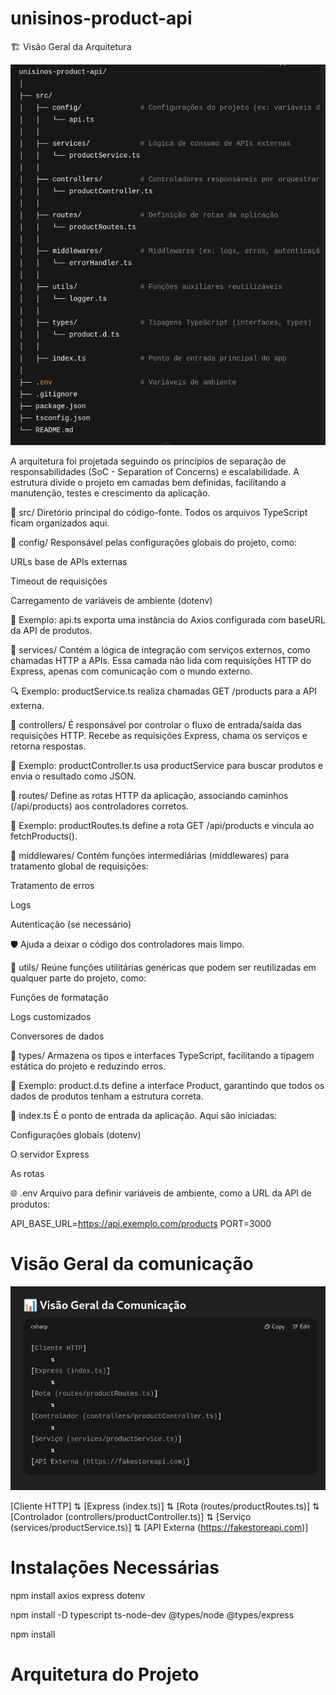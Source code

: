 # unisinos-product-api

🏗️ Visão Geral da Arquitetura

![Arquitetura do Projeto](./docs/architecture.png)

A arquitetura foi projetada seguindo os princípios de separação de responsabilidades (SoC - Separation of Concerns) e escalabilidade. A estrutura divide o projeto em camadas bem definidas, facilitando a manutenção, testes e crescimento da aplicação.

📁 src/
Diretório principal do código-fonte. Todos os arquivos TypeScript ficam organizados aqui.

📁 config/
Responsável pelas configurações globais do projeto, como:

URLs base de APIs externas

Timeout de requisições

Carregamento de variáveis de ambiente (dotenv)

🔧 Exemplo: api.ts exporta uma instância do Axios configurada com baseURL da API de produtos.

📁 services/
Contém a lógica de integração com serviços externos, como chamadas HTTP a APIs.
Essa camada não lida com requisições HTTP do Express, apenas com comunicação com o mundo externo.

🔍 Exemplo: productService.ts realiza chamadas GET /products para a API externa.

📁 controllers/
É responsável por controlar o fluxo de entrada/saída das requisições HTTP.
Recebe as requisições Express, chama os serviços e retorna respostas.

🔄 Exemplo: productController.ts usa productService para buscar produtos e envia o resultado como JSON.

📁 routes/
Define as rotas HTTP da aplicação, associando caminhos (/api/products) aos controladores corretos.

📌 Exemplo: productRoutes.ts define a rota GET /api/products e vincula ao fetchProducts().

📁 middlewares/
Contém funções intermediárias (middlewares) para tratamento global de requisições:

Tratamento de erros

Logs

Autenticação (se necessário)

🛡️ Ajuda a deixar o código dos controladores mais limpo.

📁 utils/
Reúne funções utilitárias genéricas que podem ser reutilizadas em qualquer parte do projeto, como:

Funções de formatação

Logs customizados

Conversores de dados

📁 types/
Armazena os tipos e interfaces TypeScript, facilitando a tipagem estática do projeto e reduzindo erros.

📘 Exemplo: product.d.ts define a interface Product, garantindo que todos os dados de produtos tenham a estrutura correta.

📄 index.ts
É o ponto de entrada da aplicação.
Aqui são iniciadas:

Configurações globais (dotenv)

O servidor Express

As rotas

🌐 .env
Arquivo para definir variáveis de ambiente, como a URL da API de produtos:

API_BASE_URL=https://api.exemplo.com/products
PORT=3000

# Visão Geral da comunicação

![Arquitetura do Projeto](./docs/vision-comunication.png)

[Cliente HTTP]
     ⇅
[Express (index.ts)]
     ⇅
[Rota (routes/productRoutes.ts)]
     ⇅
[Controlador (controllers/productController.ts)]
     ⇅
[Serviço (services/productService.ts)]
     ⇅
[API Externa (https://fakestoreapi.com)]

# Instalações Necessárias

npm install axios express dotenv

npm install -D typescript ts-node-dev @types/node @types/express

npm install

# Arquitetura do Projeto
